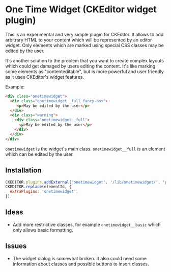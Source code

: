 One Time Widget (CKEditor widget plugin)
========================================

This is an experimental and very simple plugin for CKEditor. It allows
to add arbitrary HTML to your content which will be represented by an
editor widget. Only elements which are marked using special CSS
classes may be edited by the user.

It's another solution to the problem that you want to create complex
layouts which could get damaged by users editing the content. It's
like marking some elements as "contenteditable", but is more powerful
and user friendly as it uses CKEditor's widget features.

Example:

```html
<div class="onetimewidget">
  <div class="onetimewidget__full fancy-box">
     <p>May be edited by the user</p>
  </div>
  <div class="warning">
    <div class="onetimewidget__full">
      <p>May be edited by the user</p>
    </div>
  </div>
</div>

```

`onetimewidget` is the widget's main class. `onetimewidget__full` is
an element which can be edited by the user.

Installation
------------

```javascript
CKEDITOR.plugins.addExternal('onetimewidget', '/lib/onetimewidget/', 'plugin.js' );
CKEDITOR.replace(elementId, {
  extraPlugins: 'onetimewidget',
});
```

Ideas
-----

* Add more restrictive classes, for example `onetimewidget__basic`
  which only allows basic formatting.
  
Issues
------

* The widget dialog is somewhat broken. It also could need some
  information about classes and possible buttons to insert classes.